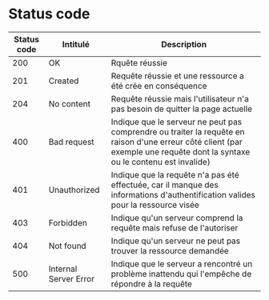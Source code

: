 # Status code

| Status code | Intitulé | Description |
| --- | --- | --- |
| 200 | OK | Rquête réussie |
| 201 | Created | Requête réussie et une ressource a été crée en conséquence |
| 204 | No content | Requête réussie mais l'utilisateur n'a pas besoin de quitter la page actuelle |
| 400 | Bad request | Indique que le serveur ne peut pas comprendre ou traiter la requête en raison d'une erreur côté client (par exemple une requête dont la syntaxe ou le contenu est invalide) |
| 401 | Unauthorized | Indique que la requête n'a pas été effectuée, car il manque des informations d'authentification valides pour la ressource visée |
| 403 | Forbidden | Indique qu'un serveur comprend la requête mais refuse de l'autoriser |
| 404 | Not found | Indique qu'un serveur ne peut pas trouver la ressource demandée |
| 500 | Internal Server Error | Indique que le serveur a rencontré un problème inattendu qui l'empêche de répondre à la requête |
